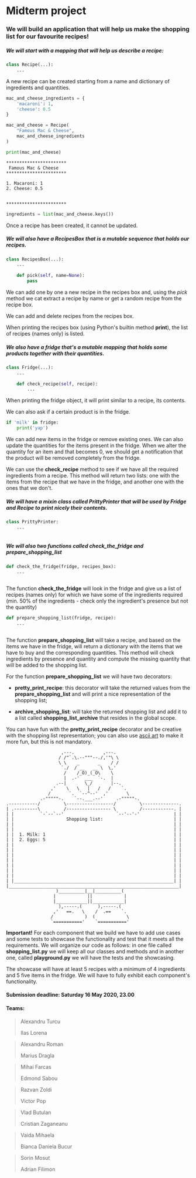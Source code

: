 # Midterm project


### We will build an application that will help us make the shopping list for our favourite recipes!


##### We will start with a **mapping** that will help us describe a recipe:


```python
class Recipe(...):
    ...

```

A new recipe can be created starting from a name and dictionary of ingredients and quantities.


```python
mac_and_cheese_ingredients = {
    'macaroni': 1,
    'cheese': 0.5
}

mac_and_cheese = Recipe(
    "Famous Mac & Cheese",
    mac_and_cheese_ingredients
)

print(mac_and_cheese)
```

```
***********************
 Famous Mac & Cheese
***********************

1. Macaroni: 1
2. Cheese: 0.5


***********************
```

```python
ingredients = list(mac_and_cheese.keys())
```

Once a recipe has been created, it cannot be updated.

##### We will also have a RecipesBox that is a **mutable sequence** that holds our recipes.

```python
class RecipesBox(...):
    ...
    
    def pick(self, name=None):
        pass

```

We can add one by one a new recipe in the recipes box and, using the *pick* method we cat extract a recipe by name or get a random recipe from the recipe box.

We can add and delete recipes from the recipes box.

When printing the recipes box (using Python's builtin method **print**), the list of recipes (names only) is listed.


##### We also have a fridge that's a **mutable mapping** that holds some products together with their quantities.

```python
class Fridge(...):
    ...
    
    def check_recipe(self, recipe):
        ...
```
    
When printing the fridge object, it will print similar to a recipe, its contents.

We can also ask if a certain product is in the fridge.

```python
if 'milk' in fridge:
    print('yap')
```

We can add new items in the fridge or remove existing ones. We can also update the quantities for the items present in the fridge. 
When we alter the quantity for an item and that becomes 0, we should get a notification that the product will be removed completely from the fridge.

We can use the **check_recipe** method to see if we have all the required ingredients from a recipe. This method will return two lists: 
one with the items from the recipe that we have in the fridge, and another one with the ones that we don't.

##### We will have a mixin class called **PrittyPrinter** that will be used by **Fridge** and **Recipe** to print nicely their contents.

```python
class PrittyPrinter:
    ...
    
```

##### We will also two functions called **check_the_fridge** and **prepare_shopping_list**

```python
def check_the_fridge(fridge, recipes_box):
    ...
    
```

The function **check_the_fridge** will look in the fridge and give us a list of recipes (names only) for which we have some of the ingredients required (min. 50% of the ingredients - check only the ingredient's presence but not the quantity)

```python
def prepare_shopping_list(fridge, recipe):
    ...
    
```

The function **prepare_shopping_list** will take a recipe, and based on the items we have in the fridge, 
will return a dictionary with the items that we have to buy and the corresponding quantities. 
This method will check ingredients by presence and quantity and compute the missing quantity that will be added to the shopping list.

For the function **prepare_shopping_list** we will have two decorators:
* **pretty_print_recipe**: this decorator will take the returned values from the **prepare_shopping_list** and will print a nice representation of the shopping list;

* **archive_shopping_list**: will take the returned shopping list and add it to a list called **shopping_list_archive** that resides in the global scope.

You can have fun with the **pretty_print_recipe** decorator and be creative with the shopping list representation; 
you can also use [ascii art](https://www.asciiart.eu/art-and-design/borders) to make it more fun, but this is not mandatory.

```
                     ,---.           ,---.
                    / /"`.\.--"""--./,'"\ \
                    \ \    _       _    / /
                     `./  / __   __ \  \,'
                      /    /_O)_(_O\    \
                      |  .-'  ___  `-.  |
                   .--|       \_/       |--.
                 ,'    \   \   |   /   /    `.
                /       `.  `--^--'  ,'       \
             .-"""""-.    `--.___.--'     .-"""""-.
.-----------/         \------------------/         \--------------.
| .---------\         /----------------- \         /------------. |
| |          `-`--`--'                    `--'--'-'             | |
| |                    Shopping list:                           | |
| |                                                             | |
| |                                                             | |
| |  1. Milk: 1                                                 | |
| |  2. Eggs: 5                                                 | |
| |                                                             | |
| |                                                             | |
| |                                                             | |
| |                                                             | |
| |                                                             | |
| |                                                             | |
| |                                                             | |
| |_____________________________________________________________| |
|_________________________________________________________________|
                   )__________|__|__________(
                  |            ||            |
                  |____________||____________|
                    ),-----.(      ),-----.(
                  ,'   ==.   \    /  .==    `.
                 /            )  (            \
                 `==========='    `==========='
```


**Important!** For each component that we build we have to add use cases and some tests to showcase the functionality 
and test that it meets all the requirements. We will organize our code as follows: in one file called **shopping_list.py** we 
will keep all our classes and methods and in another one, called **playground.py** we will have the tests and the showcasing.

The showcase will have at least 5 recipes with a minimum of 4 ingredients and 5 five items in the fridge. 
We will have to fully exhibit each component's functionality.


#### Submission deadline: Saturday 16 May 2020, 23.00

#### Teams:

> Alexandru Turcu
> 
> Ilas Lorena


> Alexandru Roman
> 
> Marius Dragla


> Mihai Farcas
>
> Edmond Sabou


> Razvan Zoldi
> 
> Victor Pop


> Vlad Butulan
>
> Cristian Zaganeanu


> Vaida Mihaela
> 
> Bianca Daniela Bucur


> Sorin Mosut
> 
> Adrian Filimon
